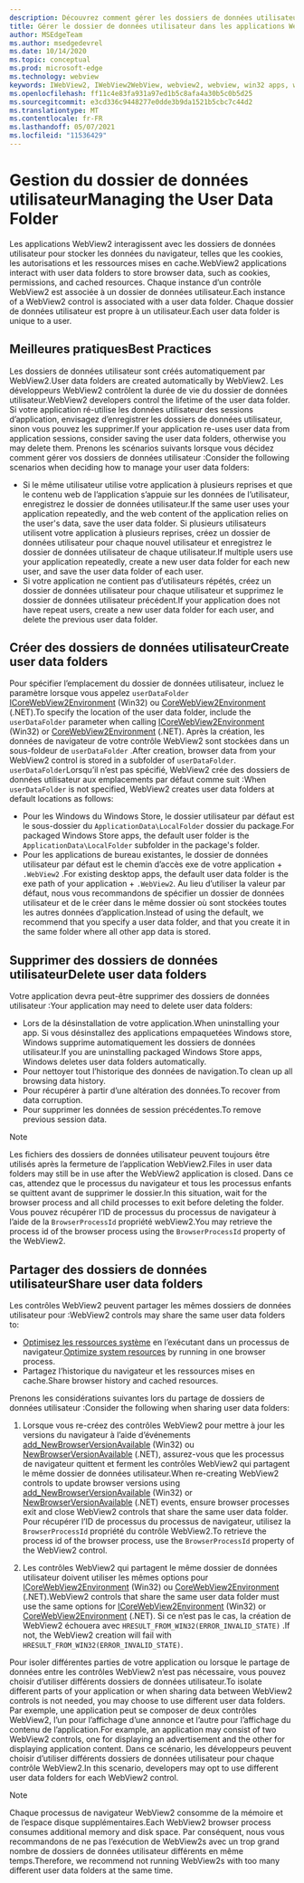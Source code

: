 ```yaml
---
description: Découvrez comment gérer les dossiers de données utilisateur dans les applications WebView2
title: Gérer le dossier de données utilisateur dans les applications WebView2.
author: MSEdgeTeam
ms.author: msedgedevrel
ms.date: 10/14/2020
ms.topic: conceptual
ms.prod: microsoft-edge
ms.technology: webview
keywords: IWebView2, IWebView2WebView, webview2, webview, win32 apps, win32, edge, ICoreWebView2, ICoreWebView2Host, browser control, edge html, user data folder
ms.openlocfilehash: ff11c4e83fa931a97ed1b5c8afa4a30b5c0b5d25
ms.sourcegitcommit: e3cd336c9448277e0dde3b9da1521b5cbc7c44d2
ms.translationtype: MT
ms.contentlocale: fr-FR
ms.lasthandoff: 05/07/2021
ms.locfileid: "11536429"
---
```

# <a name="managing-the-user-data-folder"></a><span data-ttu-id="68455-104">Gestion du dossier de données utilisateur</span><span class="sxs-lookup"><span data-stu-id="68455-104">Managing the User Data Folder</span></span>  

<span data-ttu-id="68455-105">Les applications WebView2 interagissent avec les dossiers de données utilisateur pour stocker les données du navigateur, telles que les cookies, les autorisations et les ressources mises en cache.</span><span class="sxs-lookup"><span data-stu-id="68455-105">WebView2 applications interact with user data folders to store browser data, such as cookies, permissions, and cached resources.</span></span>  <span data-ttu-id="68455-106">Chaque instance d’un contrôle WebView2 est associée à un dossier de données utilisateur.</span><span class="sxs-lookup"><span data-stu-id="68455-106">Each instance of a WebView2 control is associated with a user data folder.</span></span>  <span data-ttu-id="68455-107">Chaque dossier de données utilisateur est propre à un utilisateur.</span><span class="sxs-lookup"><span data-stu-id="68455-107">Each user data folder is unique to a user.</span></span>  

## <a name="best-practices"></a><span data-ttu-id="68455-108">Meilleures pratiques</span><span class="sxs-lookup"><span data-stu-id="68455-108">Best Practices</span></span>  

<span data-ttu-id="68455-109">Les dossiers de données utilisateur sont créés automatiquement par WebView2.</span><span class="sxs-lookup"><span data-stu-id="68455-109">User data folders are created automatically by WebView2.</span></span>  <span data-ttu-id="68455-110">Les développeurs WebView2 contrôlent la durée de vie du dossier de données utilisateur.</span><span class="sxs-lookup"><span data-stu-id="68455-110">WebView2 developers control the lifetime of the user data folder.</span></span>  <span data-ttu-id="68455-111">Si votre application ré-utilise les données utilisateur des sessions d’application, envisagez d’enregistrer les dossiers de données utilisateur, sinon vous pouvez les supprimer.</span><span class="sxs-lookup"><span data-stu-id="68455-111">If your application re-uses user data from application sessions, consider saving the user data folders, otherwise you may delete them.</span></span>  <span data-ttu-id="68455-112">Prenons les scénarios suivants lorsque vous décidez comment gérer vos dossiers de données utilisateur :</span><span class="sxs-lookup"><span data-stu-id="68455-112">Consider the following scenarios when deciding how to manage your user data folders:</span></span>  

*   <span data-ttu-id="68455-113">Si le même utilisateur utilise votre application à plusieurs reprises et que le contenu web de l’application s’appuie sur les données de l’utilisateur, enregistrez le dossier de données utilisateur.</span><span class="sxs-lookup"><span data-stu-id="68455-113">If the same user uses your application repeatedly, and the web content of the application relies on the user's data, save the user data folder.</span></span>  <span data-ttu-id="68455-114">Si plusieurs utilisateurs utilisent votre application à plusieurs reprises, créez un dossier de données utilisateur pour chaque nouvel utilisateur et enregistrez le dossier de données utilisateur de chaque utilisateur.</span><span class="sxs-lookup"><span data-stu-id="68455-114">If multiple users use your application repeatedly, create a new user data folder for each new user, and save the user data folder of each user.</span></span>
*   <span data-ttu-id="68455-115">Si votre application ne contient pas d’utilisateurs répétés, créez un dossier de données utilisateur pour chaque utilisateur et supprimez le dossier de données utilisateur précédent.</span><span class="sxs-lookup"><span data-stu-id="68455-115">If your application does not have repeat users, create a new user data folder for each user, and delete the previous user data folder.</span></span>  

## <a name="create-user-data-folders"></a><span data-ttu-id="68455-116">Créer des dossiers de données utilisateur</span><span class="sxs-lookup"><span data-stu-id="68455-116">Create user data folders</span></span>  

<span data-ttu-id="68455-117">Pour spécifier l’emplacement du dossier de données utilisateur, incluez le paramètre lorsque vous appelez `userDataFolder` [ICoreWebView2Environment](/microsoft-edge/webview2/reference/win32/icorewebview2environment) \(Win32\) ou [CoreWebView2Environment](/dotnet/api/microsoft.web.webview2.core.corewebview2environment) \(.NET\).</span><span class="sxs-lookup"><span data-stu-id="68455-117">To specify the location of the user data folder, include the `userDataFolder` parameter when calling [ICoreWebView2Environment](/microsoft-edge/webview2/reference/win32/icorewebview2environment) \(Win32\) or [CoreWebView2Environment](/dotnet/api/microsoft.web.webview2.core.corewebview2environment) \(.NET\).</span></span>  <span data-ttu-id="68455-118">Après la création, les données de navigateur de votre contrôle WebView2 sont stockées dans un sous-foldeur de `userDataFolder` .</span><span class="sxs-lookup"><span data-stu-id="68455-118">After creation, browser data from your WebView2 control is stored in a subfolder of `userDataFolder`.</span></span>  <span data-ttu-id="68455-119">`userDataFolder`Lorsqu’il n’est pas spécifié, WebView2 crée des dossiers de données utilisateur aux emplacements par défaut comme suit :</span><span class="sxs-lookup"><span data-stu-id="68455-119">When `userDataFolder` is not specified, WebView2 creates user data folders at default locations as follows:</span></span>  

*   <span data-ttu-id="68455-120">Pour les Windows du Windows Store, le dossier utilisateur par défaut est le sous-dossier du `ApplicationData\LocalFolder` dossier du package.</span><span class="sxs-lookup"><span data-stu-id="68455-120">For packaged Windows Store apps, the default user folder is the `ApplicationData\LocalFolder` subfolder in the package's  folder.</span></span>  
*   <span data-ttu-id="68455-121">Pour les applications de bureau existantes, le dossier de données utilisateur par défaut est le chemin d’accès exe de votre application + `.WebView2` .</span><span class="sxs-lookup"><span data-stu-id="68455-121">For existing desktop apps, the default user data folder is the exe path of your application + `.WebView2`.</span></span>  <span data-ttu-id="68455-122">Au lieu d’utiliser la valeur par défaut, nous vous recommandons de spécifier un dossier de données utilisateur et de le créer dans le même dossier où sont stockées toutes les autres données d’application.</span><span class="sxs-lookup"><span data-stu-id="68455-122">Instead of using the default, we recommend that you specify a user data folder, and that you create it in the same folder where all other app data is stored.</span></span>  

## <a name="delete-user-data-folders"></a><span data-ttu-id="68455-123">Supprimer des dossiers de données utilisateur</span><span class="sxs-lookup"><span data-stu-id="68455-123">Delete user data folders</span></span>  

<span data-ttu-id="68455-124">Votre application devra peut-être supprimer des dossiers de données utilisateur :</span><span class="sxs-lookup"><span data-stu-id="68455-124">Your application may need to delete user data folders:</span></span>  

*   <span data-ttu-id="68455-125">Lors de la désinstallation de votre application.</span><span class="sxs-lookup"><span data-stu-id="68455-125">When uninstalling your app.</span></span>  <span data-ttu-id="68455-126">Si vous désinstallez des applications empaquetées Windows store, Windows supprime automatiquement les dossiers de données utilisateur.</span><span class="sxs-lookup"><span data-stu-id="68455-126">If you are uninstalling packaged Windows Store apps, Windows deletes user data folders automatically.</span></span>  
*   <span data-ttu-id="68455-127">Pour nettoyer tout l’historique des données de navigation.</span><span class="sxs-lookup"><span data-stu-id="68455-127">To clean up all browsing data history.</span></span>  
*   <span data-ttu-id="68455-128">Pour récupérer à partir d’une altération des données.</span><span class="sxs-lookup"><span data-stu-id="68455-128">To recover from data corruption.</span></span>  
*   <span data-ttu-id="68455-129">Pour supprimer les données de session précédentes.</span><span class="sxs-lookup"><span data-stu-id="68455-129">To remove previous session data.</span></span>  

> [!NOTE]
> <span data-ttu-id="68455-130">Les fichiers des dossiers de données utilisateur peuvent toujours être utilisés après la fermeture de l’application WebView2.</span><span class="sxs-lookup"><span data-stu-id="68455-130">Files in user data folders may still be in use after the WebView2 application is closed.</span></span>  <span data-ttu-id="68455-131">Dans ce cas, attendez que le processus du navigateur et tous les processus enfants se quittent avant de supprimer le dossier.</span><span class="sxs-lookup"><span data-stu-id="68455-131">In this situation, wait for the browser process and all child processes to exit before deleting the folder.</span></span>  <span data-ttu-id="68455-132">Vous pouvez récupérer l’ID de processus du processus de navigateur à l’aide de la `BrowserProcessId` propriété webView2.</span><span class="sxs-lookup"><span data-stu-id="68455-132">You may retrieve the process id of the browser process using the `BrowserProcessId` property of the WebView2.</span></span>  

## <a name="share-user-data-folders"></a><span data-ttu-id="68455-133">Partager des dossiers de données utilisateur</span><span class="sxs-lookup"><span data-stu-id="68455-133">Share user data folders</span></span>  

<span data-ttu-id="68455-134">Les contrôles WebView2 peuvent partager les mêmes dossiers de données utilisateur pour :</span><span class="sxs-lookup"><span data-stu-id="68455-134">WebView2 controls may share the same user data folders to:</span></span>  

*   <span data-ttu-id="68455-135">[Optimisez les ressources système](../concepts/process-model.md) en l’exécutant dans un processus de navigateur.</span><span class="sxs-lookup"><span data-stu-id="68455-135">[Optimize system resources](../concepts/process-model.md) by running in one browser process.</span></span>  
*   <span data-ttu-id="68455-136">Partagez l’historique du navigateur et les ressources mises en cache.</span><span class="sxs-lookup"><span data-stu-id="68455-136">Share browser history and cached resources.</span></span>  

<span data-ttu-id="68455-137">Prenons les considérations suivantes lors du partage de dossiers de données utilisateur :</span><span class="sxs-lookup"><span data-stu-id="68455-137">Consider the following when sharing user data folders:</span></span>  

1.  <span data-ttu-id="68455-138">Lorsque vous re-créez des contrôles WebView2 pour mettre à jour les versions du navigateur à l’aide d’événements [add_NewBrowserVersionAvailable](/microsoft-edge/webview2/reference/win32/icorewebview2environment#add_newbrowserversionavailable) \(Win32\) ou [NewBrowserVersionAvailable](/dotnet/api/microsoft.web.webview2.core.corewebview2environment.newbrowserversionavailable) \(.NET\), assurez-vous que les processus de navigateur quittent et ferment les contrôles WebView2 qui partagent le même dossier de données utilisateur.</span><span class="sxs-lookup"><span data-stu-id="68455-138">When re-creating WebView2 controls to update browser versions using [add_NewBrowserVersionAvailable](/microsoft-edge/webview2/reference/win32/icorewebview2environment#add_newbrowserversionavailable) \(Win32\) or [NewBrowserVersionAvailable](/dotnet/api/microsoft.web.webview2.core.corewebview2environment.newbrowserversionavailable) \(.NET\) events, ensure browser processes exit and close WebView2 controls that share the same user data folder.</span></span>  <span data-ttu-id="68455-139">Pour récupérer l’ID de processus du processus de navigateur, utilisez la `BrowserProcessId` propriété du contrôle WebView2.</span><span class="sxs-lookup"><span data-stu-id="68455-139">To retrieve the process id of the browser process, use the `BrowserProcessId` property of the WebView2 control.</span></span>  

2.  <span data-ttu-id="68455-140">Les contrôles WebView2 qui partagent le même dossier de données utilisateur doivent utiliser les mêmes options pour [ICoreWebView2Environment](/microsoft-edge/webview2/reference/win32/icorewebview2environment) \(Win32\) ou [CoreWebView2Environment](/dotnet/api/microsoft.web.webview2.core.corewebview2environment) \(.NET\).</span><span class="sxs-lookup"><span data-stu-id="68455-140">WebView2 controls that share the same user data folder must use the same options for [ICoreWebView2Environment](/microsoft-edge/webview2/reference/win32/icorewebview2environment) \(Win32\) or [CoreWebView2Environment](/dotnet/api/microsoft.web.webview2.core.corewebview2environment) \(.NET\).</span></span>  <span data-ttu-id="68455-141">Si ce n’est pas le cas, la création de WebView2 échouera avec `HRESULT_FROM_WIN32(ERROR_INVALID_STATE)` .</span><span class="sxs-lookup"><span data-stu-id="68455-141">If not, the WebView2 creation will fail with `HRESULT_FROM_WIN32(ERROR_INVALID_STATE)`.</span></span>  

<span data-ttu-id="68455-142">Pour isoler différentes parties de votre application ou lorsque le partage de données entre les contrôles WebView2 n’est pas nécessaire, vous pouvez choisir d’utiliser différents dossiers de données utilisateur.</span><span class="sxs-lookup"><span data-stu-id="68455-142">To isolate different parts of your application or when sharing data between WebView2 controls is not needed, you may choose to use different user data folders.</span></span>  <span data-ttu-id="68455-143">Par exemple, une application peut se composer de deux contrôles WebView2, l’un pour l’affichage d’une annonce et l’autre pour l’affichage du contenu de l’application.</span><span class="sxs-lookup"><span data-stu-id="68455-143">For example, an application may consist of two WebView2 controls, one for displaying an advertisement and the other for displaying application content.</span></span>  <span data-ttu-id="68455-144">Dans ce scénario, les développeurs peuvent choisir d’utiliser différents dossiers de données utilisateur pour chaque contrôle WebView2.</span><span class="sxs-lookup"><span data-stu-id="68455-144">In this scenario, developers may opt to use different user data folders for each WebView2 control.</span></span>  

> [!NOTE]
> <span data-ttu-id="68455-145">Chaque processus de navigateur WebView2 consomme de la mémoire et de l’espace disque supplémentaires.</span><span class="sxs-lookup"><span data-stu-id="68455-145">Each WebView2 browser process consumes additional memory and disk space.</span></span>  <span data-ttu-id="68455-146">Par conséquent, nous vous recommandons de ne pas l’exécution de WebView2s avec un trop grand nombre de dossiers de données utilisateur différents en même temps.</span><span class="sxs-lookup"><span data-stu-id="68455-146">Therefore, we recommend not running WebView2s with too many different user data folders at the same time.</span></span>  

